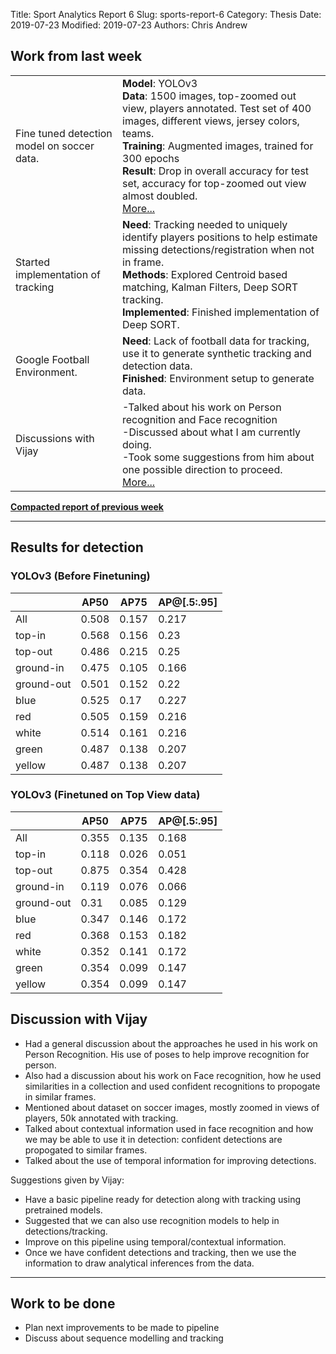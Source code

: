 Title: Sport Analytics Report 6
Slug: sports-report-6
Category: Thesis
Date: 2019-07-23
Modified: 2019-07-23
Authors: Chris Andrew

<!--
## Work done:
- Created compact report of last weeks progress
- Wrote code to generate synthetic data using Google Football environment
- Had discussion with Vijay about his work

------- -->
## Work from last week

|  |  |
| --- | --- |
| Fine tuned detection model on soccer data. | **Model**: YOLOv3 <br> **Data**: 1500 images, top-zoomed out view, players annotated. Test set of 400 images, different views, jersey colors, teams. <br> **Training**: Augmented images, trained for 300 epochs <br> **Result**: Drop in overall accuracy for test set, accuracy for top-zoomed out view almost doubled. <br> <a href="#results"> More... </a>|
| Started implementation of tracking | **Need**: Tracking needed to uniquely identify players positions to help estimate missing detections/registration when not in frame. <br> **Methods**: Explored Centroid based matching, Kalman Filters, Deep SORT tracking. <br> **Implemented**: Finished implementation of Deep SORT.|
|Google Football Environment.| **Need**: Lack of football data for tracking, use it to generate synthetic tracking and detection data. <br> **Finished**: Environment setup to generate data.|
| Discussions with Vijay | -Talked about his work on Person recognition and Face recognition <br> -Discussed about what I am currently doing. <br> -Took some suggestions from him about one possible direction to proceed. <br> <a href="#discussion"> More... </a>|


<b> <a href="{filename}/pdfs/report-1.pdf"> Compacted report of previous week </a> </b> <br>

--------
<a id="results"></a>
## Results for detection

### YOLOv3 (Before Finetuning)

|            | AP50  | AP75  | AP@[.5:.95] |
|------------|-------|-------|-------------|
| All        | 0.508 | 0.157 | 0.217       |
| top-in     | 0.568 | 0.156 | 0.23        |
| top-out    | 0.486 | 0.215 | 0.25        |
| ground-in  | 0.475 | 0.105 | 0.166       |
| ground-out | 0.501 | 0.152 | 0.22        |
| blue       | 0.525 | 0.17  | 0.227       |
| red        | 0.505 | 0.159 | 0.216       |
| white      | 0.514 | 0.161 | 0.216       |
| green      | 0.487 | 0.138 | 0.207       |
| yellow     | 0.487 | 0.138 | 0.207       |


### YOLOv3 (Finetuned on Top View data)

|            | AP50  | AP75  | AP@[.5:.95] |
|------------|-------|-------|-------------|
| All        | 0.355 | 0.135 | 0.168       |
| top-in     | 0.118 | 0.026 | 0.051       |
| top-out    | 0.875 | 0.354 | 0.428       |
| ground-in  | 0.119 | 0.076 | 0.066       |
| ground-out | 0.31  | 0.085 | 0.129       |
| blue       | 0.347 | 0.146 | 0.172       |
| red        | 0.368 | 0.153 | 0.182       |
| white      | 0.352 | 0.141 | 0.172       |
| green      | 0.354 | 0.099 | 0.147       |
| yellow     | 0.354 | 0.099 | 0.147       |


<a id="discussion"></a>
## Discussion with Vijay
- Had a general discussion about the approaches he used in his work on Person Recognition. His use of poses to help improve recognition for person.
- Also had a discussion about his work on Face recognition, how he used similarities in a collection and used confident recognitions to propogate in similar frames.
- Mentioned about dataset on soccer images, mostly zoomed in views of players, 50k annotated with tracking.
- Talked about contextual information used in face recognition and how we may be able to use it in detection: confident detections are propogated to similar frames.
- Talked about the use of temporal information for improving detections.


Suggestions given by Vijay:
- Have a basic pipeline ready for detection along with tracking using pretrained models.
- Suggested that we can also use recognition models to help in detections/tracking.
- Improve on this pipeline using temporal/contextual information.
- Once we have confident detections and tracking, then we use the information to draw analytical inferences from the data.

-------
## Work to be done
- Plan next improvements to be made to pipeline
- Discuss about sequence modelling and tracking
